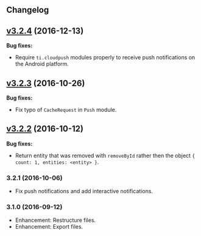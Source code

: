 ## Changelog
## [v3.2.4](https://github.com/Kinvey/kinvey-nodejs/tree/v3.2.4) (2016-12-13)

**Bug fixes:**
- Require `ti.cloudpush` modules properly to receive push notifications on the Android platform.

## [v3.2.3](https://github.com/Kinvey/kinvey-nodejs/tree/v3.2.3) (2016-10-26)

**Bug fixes:**
- Fix typo of `CacheRequest` in `Push` module.

## [v3.2.2](https://github.com/Kinvey/kinvey-nodejs/tree/v3.2.2) (2016-10-12)

**Bug fixes:**
- Return entity that was removed with `removeById` rather then the object `{ count: 1, entities: <entity> }`.

### 3.2.1 (2016-10-06)
* Fix push notifications and add interactive notifications.

### 3.1.0 (2016-09-12)
* Enhancement: Restructure files.
* Enhancement: Export files.
